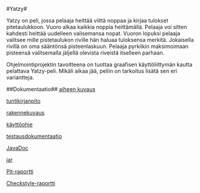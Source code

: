 #Yatzy#

Yatzy on peli, jossa pelaaja heittää viittä noppaa ja kirjaa tulokset pitetaulukkoon. Vuoro alkaa kaikkia noppia heittämällä. Pelaaja voi sitten kahdesti heittää uudelleen valisemansa nopat. Vuoron lopuksi pelaaja valitsee mille pistetaulukon riville hän haluaa tuloksensa merkitä. Jokaisella rivillä on oma sääntönsä pisteenlaskuun. Pelaaja pyrkiikin maksimoimaan pisteensä valitsemalla jäljellä olevista riveistä itselleen parhaan.

Ohjelmointiprojektin tavoitteena on tuottaa graafisen käyttöliittymän kautta pelattava Yatzy-peli. Mikäli aikaa jää, peliin on tarkoitus lisätä sen eri variantteja.

##Dokumentaatio##
[aiheen kuvaus](dokumentaatio/aiheenKuvausJaRakenne.md)

[tuntikirjanpito](dokumentaatio/tuntikirjanpito.md)

[rakennekuvaus](/dokumentaatio/rakennekuvaus.md)

[käyttöohje](/dokumentaatio/käyttöohjeet.md)

[testausdokumentaatio](/dokumentaatio/testausdokumentti.md)

[JavaDoc](https://htmlpreview.github.io/?https://github.com/iirekola/Yatzy/blob/master/dokumentaatio/checkstyle-raportti/site/apidocs/index.html)

[jar](/yatzy/yatzy-1.0-SNAPSHOT.jar)

[Pit-raportti](https://htmlpreview.github.io/?https://github.com/iirekola/Yatzy/blob/master/dokumentaatio/pit-raportti/201610131624/index.html)

[Checkstyle-raportti](https://htmlpreview.github.io/?https://github.com/iirekola/Yatzy/blob/master/dokumentaatio/checkstyle-raportti/site/checkstyle.html)
